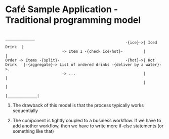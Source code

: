 Café Sample Application - Traditional programming model
================================================
	                                                              _____________ 
	                                                     -{ice}->| Iced Drink  |
	                         -> Item 1 -{check ice/hot}-         |             |
	Order -> Items -{split}-                             -{hot}->| Hot Drink   |-{aggregate}-> List of ordered drinks -{deliver by a water}->.  
	                         -> ...                              |             | 
	                                                             |             |
	                                                             |_____________| 
	                                                             
1. The drawback of this model is that the process typically works sequentially

2. The component is tightly coupled to a business workflow. 
If we have to add another workflow, then we have to write more if-else statements (or something like that)